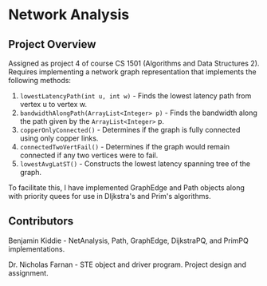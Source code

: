 # Network Analysis

## Project Overview
Assigned as project 4 of course CS 1501 (Algorithms and Data Structures 2). Requires implementing a network graph representation that implements the following methods:

1. `lowestLatencyPath(int u, int w)` - Finds the lowest latency path from vertex u to vertex w.
2. `bandwidthAlongPath(ArrayList<Integer> p)` - Finds the bandwidth along the path given by the `ArrayList<Integer>` p.
3. `copperOnlyConnected()` - Determines if the graph is fully connected using only copper links.
4. `connectedTwoVertFail()` - Determines if the graph would remain connected if any two vertices were to fail.
5. `lowestAvgLatST()` - Constructs the lowest latency spanning tree of the graph.

To facilitate this, I have implemented GraphEdge and Path objects along with priority quees for use in DIjkstra's and Prim's algorithms.

## Contributors
Benjamin Kiddie - NetAnalysis, Path, GraphEdge, DijkstraPQ, and PrimPQ implementations.

Dr. Nicholas Farnan - STE object and driver program. Project design and assignment.